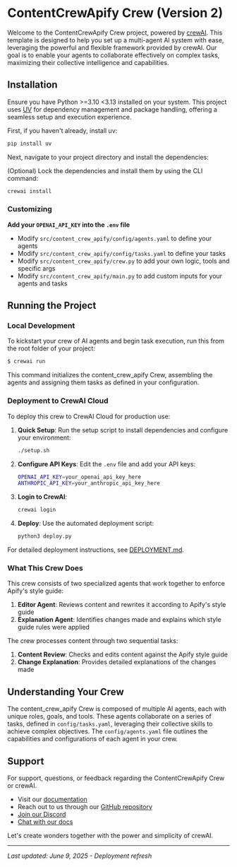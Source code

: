 # ContentCrewApify Crew (Version 2)

Welcome to the ContentCrewApify Crew project, powered by [crewAI](https://crewai.com). This template is designed to help you set up a multi-agent AI system with ease, leveraging the powerful and flexible framework provided by crewAI. Our goal is to enable your agents to collaborate effectively on complex tasks, maximizing their collective intelligence and capabilities.

## Installation

Ensure you have Python >=3.10 <3.13 installed on your system. This project uses [UV](https://docs.astral.sh/uv/) for dependency management and package handling, offering a seamless setup and execution experience.

First, if you haven't already, install uv:

```bash
pip install uv
```

Next, navigate to your project directory and install the dependencies:

(Optional) Lock the dependencies and install them by using the CLI command:
```bash
crewai install
```
### Customizing

**Add your `OPENAI_API_KEY` into the `.env` file**

- Modify `src/content_crew_apify/config/agents.yaml` to define your agents
- Modify `src/content_crew_apify/config/tasks.yaml` to define your tasks
- Modify `src/content_crew_apify/crew.py` to add your own logic, tools and specific args
- Modify `src/content_crew_apify/main.py` to add custom inputs for your agents and tasks

## Running the Project

### Local Development

To kickstart your crew of AI agents and begin task execution, run this from the root folder of your project:

```bash
$ crewai run
```

This command initializes the content_crew_apify Crew, assembling the agents and assigning them tasks as defined in your configuration.

### Deployment to CrewAI Cloud

To deploy this crew to CrewAI Cloud for production use:

1. **Quick Setup**: Run the setup script to install dependencies and configure your environment:
   ```bash
   ./setup.sh
   ```

2. **Configure API Keys**: Edit the `.env` file and add your API keys:
   ```bash
   OPENAI_API_KEY=your_openai_api_key_here
   ANTHROPIC_API_KEY=your_anthropic_api_key_here
   ```

3. **Login to CrewAI**:
   ```bash
   crewai login
   ```

4. **Deploy**: Use the automated deployment script:
   ```bash
   python3 deploy.py
   ```

For detailed deployment instructions, see [DEPLOYMENT.md](DEPLOYMENT.md).

### What This Crew Does

This crew consists of two specialized agents that work together to enforce Apify's style guide:

1. **Editor Agent**: Reviews content and rewrites it according to Apify's style guide
2. **Explanation Agent**: Identifies changes made and explains which style guide rules were applied

The crew processes content through two sequential tasks:
1. **Content Review**: Checks and edits content against the Apify style guide
2. **Change Explanation**: Provides detailed explanations of the changes made

## Understanding Your Crew

The content_crew_apify Crew is composed of multiple AI agents, each with unique roles, goals, and tools. These agents collaborate on a series of tasks, defined in `config/tasks.yaml`, leveraging their collective skills to achieve complex objectives. The `config/agents.yaml` file outlines the capabilities and configurations of each agent in your crew.

## Support

For support, questions, or feedback regarding the ContentCrewApify Crew or crewAI.
- Visit our [documentation](https://docs.crewai.com)
- Reach out to us through our [GitHub repository](https://github.com/joaomdmoura/crewai)
- [Join our Discord](https://discord.com/invite/X4JWnZnxPb)
- [Chat with our docs](https://chatg.pt/DWjSBZn)

Let's create wonders together with the power and simplicity of crewAI.

---
*Last updated: June 9, 2025 - Deployment refresh*
